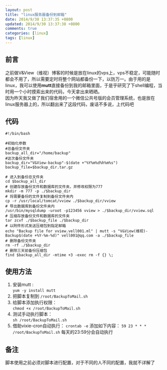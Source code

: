```yaml
---
layout: post
title: "linux服务器备份到邮箱"
date: 2014/9/30 13:37:35 +0800 
updated: 2014/9/30 13:37:38 +0800 
comments: true
categories: [linux]
tags: [linux]
---
```

## 前言
之前做V&View（维视）博客的时候是放在linux的vps上，vps不稳定，可能随时都会不用了，所以需要定时将整个网站都备份一下，以防万一。由于用的是linux，我可以使用**mutt**直接备份到我的邮箱里面，于是乎研究了下shell编程，当时用一个小时摸索出来的代码，今天拿出来晒晒。  
因为昨天我又做了我们宿舍用的一个微信公共号版的会员管理系统，也是放在linux服务器上的，所以翻出来了这段代码，废话不多说，上代码吧

## 代码
``` lang:sh
#!/bin/bash  

#初始化参数
#总备份文件夹
backup_all_dir="/home/backup"
#这次备份文件夹
backup_dir="V&View-backup"-$(date +"%Y%m%d%h%m%s")
backup_file=$backup_dir.tar.gz

# 进入到备份总文件夹 
cd $backup_all_dir
# 创建存放备份文件和数据库的文件夹，并修改权限为777 
mkdir -m 777 -p ./$backup_dir
# 将需要备份的文件复制到备份文件夹内 
cp -r /usr/local/tomcat/vview ./$backup_dir/vview
# 导出数据库到备份文件夹内 
/usr/bin/mysqldump -uroot -p123456 vview > ./$backup_dir/vview.sql
# 压缩存放备份文件和数据库的文件夹 
tar zcvf ./$backup_file ./$backup_dir
# 以附件形式发送压缩包到指定邮箱 
echo "Backup file for vview.vell001.ml" | mutt -s "V&View(维视)-Backup$(date +%Y-%m-%d)" vell001@qq.com -a ./$backup_file
# 删除备份文件夹
rm -rf ./$backup_dir 
# 删除三天前备份压缩包
find $backup_all_dir -mtime +3 -exec rm -f {} \;
```

## 使用方法
1. 安装mutt :  
    `yum -y install mutt`
2. 把脚本复制到 `/root/BackupToMail.sh`
3. 给脚本添加执行权限：  
    `chmod +x /root/BackupToMail.sh`
4. 测试手动执行脚本：  
    `sh /root/BackupToMail.sh`
5. 借助vixie-cron自动执行：
    `crontab -e`
    添加如下内容：
    `59 23 * * * /root/BackupToMail.sh`
    每天的23:59分会自动执行
## 备注
脚本使用之前必须对脚本进行配置，对于不同的人不同的配置，我就不详解了